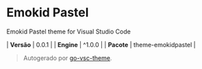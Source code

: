 # Emokid Pastel

Emokid Pastel theme for Visual Studio Code

| **Versão** | 0.0.1 |
| **Engine** | ^1.0.0 |
| **Pacote** | theme-emokidpastel |

> Autogerado por [go-vsc-theme](https://github.com/natalbu/go-vsc-theme).
